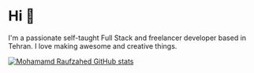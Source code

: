 # Hi 👋
I'm a passionate self-taught Full Stack and freelancer developer based in Tehran. I love making awesome and creative things. 

[![Mohamamd Raufzahed GitHub stats](https://github-readme-stats.vercel.app/api?username=mohammadraufzahed)](https://github.com/mohammadraufzahed)
